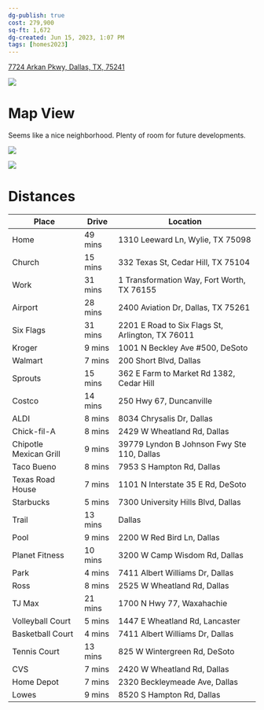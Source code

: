 ```yaml
---
dg-publish: true
cost: 279,900
sq-ft: 1,672
dg-created: Jun 15, 2023, 1:07 PM
tags: [homes2023]
---
```


[7724 Arkan Pkwy, Dallas, TX, 75241](https://www.realtor.com/realestateandhomes-detail/7724-Arkan-Pkwy_Dallas_TX_75241_M86417-48106?cid=eml_saf_property_photo)

![](https://ap.rdcpix.com/e10b3e16898518fe8b35c988c9fa72aal-m3622597387od-w480_h360_x2.webp?w=640&q=75)

# Map View

Seems like a nice neighborhood. Plenty of room for future developments.

![](https://i.imgur.com/HhQ7BiH.png)

![](https://i.imgur.com/cmKjRpK.png)

# Distances 

| Place                  | Drive   | Location                                         |
| ---------------------- | ------- | ------------------------------------------------ |
| Home                   | 49 mins | 1310 Leeward Ln, Wylie, TX 75098                 |
| Church                 | 15 mins | 332 Texas St, Cedar Hill, TX 75104               |
| Work                   | 31 mins | 1 Transformation Way, Fort Worth, TX 76155       |
| Airport                | 28 mins | 2400 Aviation Dr, Dallas, TX 75261               |
| Six Flags              | 31 mins | 2201 E Road to Six Flags St, Arlington, TX 76011 |
| Kroger                 | 9 mins  | 1001 N Beckley Ave #500, DeSoto                  |
| Walmart                | 7 mins  | 200 Short Blvd, Dallas                           |
| Sprouts                | 15 mins | 362 E Farm to Market Rd 1382, Cedar Hill         |
| Costco                 | 14 mins | 250 Hwy 67, Duncanville                          |
| ALDI                   | 8 mins  | 8034 Chrysalis Dr, Dallas                        |
| Chick-fil-A            | 8 mins  | 2429 W Wheatland Rd, Dallas                      |
| Chipotle Mexican Grill | 9 mins  | 39779 Lyndon B Johnson Fwy Ste 110, Dallas       |
| Taco Bueno             | 8 mins  | 7953 S Hampton Rd, Dallas                        |
| Texas Road House       | 7 mins  | 1101 N Interstate 35 E Rd, DeSoto                |
| Starbucks              | 5 mins  | 7300 University Hills Blvd, Dallas               |
| Trail                  | 13 mins | Dallas                                           |
| Pool                   | 9 mins  | 2200 W Red Bird Ln, Dallas                       |
| Planet Fitness         | 10 mins | 3200 W Camp Wisdom Rd, Dallas                    |
| Park                   | 4 mins  | 7411 Albert Williams Dr, Dallas                  |
| Ross                   | 8 mins  | 2525 W Wheatland Rd, Dallas                      |
| TJ Max                 | 21 mins | 1700 N Hwy 77, Waxahachie                        |
| Volleyball Court       | 5 mins  | 1447 E Wheatland Rd, Lancaster                   |
| Basketball Court       | 4 mins  | 7411 Albert Williams Dr, Dallas                  |
| Tennis Court           | 13 mins | 825 W Wintergreen Rd, DeSoto                     |
| CVS                    | 7 mins  | 2420 W Wheatland Rd, Dallas                      |
| Home Depot             | 7 mins  | 2320 Beckleymeade Ave, Dallas                    |
| Lowes                  | 9 mins  | 8520 S Hampton Rd, Dallas                        |
